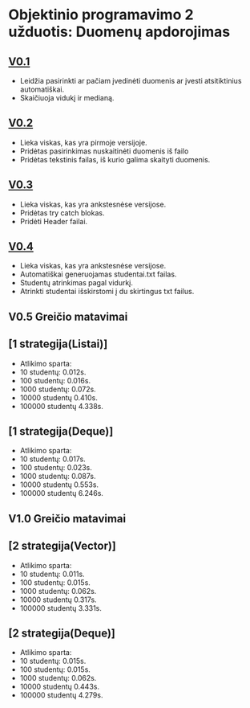 # Objektinio programavimo 2 užduotis: Duomenų apdorojimas


## [V0.1](https://github.com/arnisimor/obj/releases/tag/V0.1)
- Leidžia pasirinkti ar pačiam įvedinėti duomenis ar įvesti atsitiktinius automatiškai.
- Skaičiuoja vidukį ir medianą.

## [V0.2](https://github.com/arnisimor/obj/releases/tag/V0.2)
- Lieka viskas, kas yra pirmoje versijoje.
- Pridėtas pasirinkimas nuskaitinėti duomenis iš failo
- Pridėtas tekstinis failas, iš kurio galima skaityti duomenis.

## [V0.3](https://github.com/arnisimor/obj/releases/tag/V0.3)
- Lieka viskas, kas yra ankstesnėse versijose.
- Pridėtas try catch blokas.
- Pridėti Header failai.

## [V0.4](https://github.com/arnisimor/obj/releases/tag/V0.4)
- Lieka viskas, kas yra ankstesnėse versijose.
- Automatiškai generuojamas studentai.txt failas.
- Studentų atrinkimas pagal vidurkį.
- Atrinkti studentai išskirstomi į du skirtingus txt failus.

## V0.5 Greičio matavimai
## [1 strategija(Listai)]
- Atlikimo sparta:
- 10 studentų: 0.012s.
- 100 studentų: 0.016s.
- 1000 studentų: 0.072s.
- 10000 studentų 0.410s.
- 100000 studentų 4.338s.

## [1 strategija(Deque)]
- Atlikimo sparta:
- 10 studentų: 0.017s.
- 100 studentų: 0.023s.
- 1000 studentų: 0.087s.
- 10000 studentų 0.553s.
- 100000 studentų 6.246s.

## V1.0 Greičio matavimai

## [2 strategija(Vector)]
- Atlikimo sparta:
- 10 studentų: 0.011s.
- 100 studentų: 0.015s.
- 1000 studentų: 0.062s.
- 10000 studentų 0.317s.
- 100000 studentų 3.331s.

## [2 strategija(Deque)]
- Atlikimo sparta:
- 10 studentų: 0.015s.
- 100 studentų: 0.015s.
- 1000 studentų: 0.062s.
- 10000 studentų 0.443s.
- 100000 studentų 4.279s.
